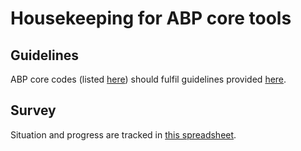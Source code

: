 # Housekeeping for ABP core tools

## Guidelines
ABP core codes (listed [here](codes/softwarelist_core.md)) should fulfil guidelines provided [here](guides/softguide.md).

## Survey
Situation and progress are tracked in [this spreadsheet](https://docs.google.com/spreadsheets/d/1KEa1eTtACqTnXoqt9UeQ3lh6_7A23FnM8yxhipkMgMM/edit?usp=sharing).

